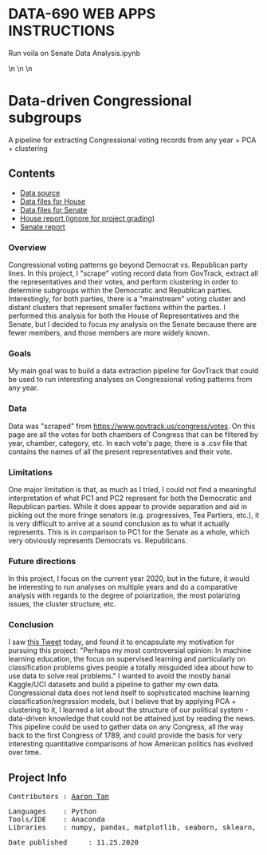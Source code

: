 # DATA-690 WEB APPS INSTRUCTIONS
Run voila on Senate Data Analysis.ipynb

\n
\n
\n

# Data-driven Congressional subgroups
A pipeline for extracting Congressional voting records from any year + PCA + clustering

## Contents
* [Data source](https://www.govtrack.us/congress/votes)
* [Data files for House](data_house)
* [Data files for Senate](data_senate)
* [House report (ignore for project grading)](2020%20House.ipynb)
* [Senate report](2020%20Senate.ipynb)

### Overview
Congressional voting patterns go beyond Democrat vs. Republican party lines. In this project, I "scrape" voting record data from GovTrack, extract all the representatives and their votes, and perform clustering in order to determine subgroups within the Democratic and Republican parties. Interestingly, for both parties, there is a "mainstream" voting cluster and distant clusters that represent smaller factions within the parties. I performed this analysis for both the House of Representatives and the Senate, but I decided to focus my analysis on the Senate because there are fewer members, and those members are more widely known.
### Goals
My main goal was to build a data extraction pipeline for GovTrack that could be used to run interesting analyses on Congressional voting patterns from any year. 
### Data
Data was "scraped" from https://www.govtrack.us/congress/votes. On this page are all the votes for both chambers of Congress that can be filtered by year, chamber, category, etc. In each vote's page, there is a .csv file that contains the names of all the present representatives and their vote.
### Limitations
One major limitation is that, as much as I tried, I could not find a meaningful interpretation of what PC1 and PC2 represent for both the Democratic and Republican parties. While it does appear to provide separation and aid in picking out the more fringe senators (e.g. progressives, Tea Partiers, etc.), it is very difficult to arrive at a sound conclusion as to what it actually represents. This is in comparison to PC1 for the Senate as a whole, which very obviously represents Democrats vs. Republicans.
### Future directions
In this project, I focus on the current year 2020, but in the future, it would be interesting to run analyses on multiple years and do a comparative analysis with regards to the degree of polarization, the most polarizing issues, the cluster structure, etc.
### Conclusion
I saw [this Tweet](https://twitter.com/seanjtaylor/status/1331426161356808192) today, and found it to encapsulate my motivation for pursuing this project: "Perhaps my most controversial opinion: In machine learning education, the focus on supervised learning and particularly on classification problems gives people a totally misguided idea about how to use data to solve real problems." I wanted to avoid the mostly banal Kaggle/UCI datasets and build a pipeline to gather my own data. Congressional data does not lend itself to sophisticated machine learning classification/regression models, but I believe that by applying PCA + clustering to it, I learned a lot about the structure of our political system - data-driven knowledge that could not be attained just by reading the news. This pipeline could be used to gather data on any Congress, all the way back to the first Congress of 1789, and could provide the basis for very interesting quantitative comparisons of how American politics has evolved over time.

## Project Info
<pre>
Contributors : <a href=https://github.com/aarondzt>Aaron Tan</a>
</pre>

<pre>
Languages    : Python
Tools/IDE    : Anaconda
Libraries    : numpy, pandas, matplotlib, seaborn, sklearn, urllib.request, re, yellowbrick.cluster
</pre>

<pre>
Date published     : 11.25.2020
</pre>
